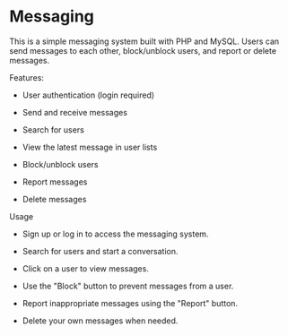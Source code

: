 # Messaging

This is a simple messaging system built with PHP and MySQL. Users can send messages to each other, block/unblock users, and report or delete messages.

Features:

- User authentication (login required)

- Send and receive messages

- Search for users

- View the latest message in user lists

- Block/unblock users

- Report messages

- Delete messages
  

Usage

- Sign up or log in to access the messaging system.

- Search for users and start a conversation.

- Click on a user to view messages.

- Use the "Block" button to prevent messages from a user.

- Report inappropriate messages using the "Report" button.

- Delete your own messages when needed.
